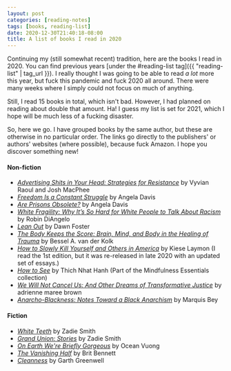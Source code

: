 ```yaml
---
layout: post
categories: [reading-notes]
tags: [books, reading-list]
date: 2020-12-30T21:40:18-08:00
title: A list of books I read in 2020
---
```


Continuing my (still somewhat recent) tradition, here are the books I read in 2020. You can find previous years [under the #reading-list tag]({{ "reading-list" | tag_url }}). I really thought I was going to be able to read *a lot* more this year, but fuck this pandemic and fuck 2020 all around. There were many weeks where I simply could not focus on much of anything.

<!--excerpt-->

Still, I read 15 books in total, which isn't bad. However, I had planned on reading about double that amount. Ha! I guess my list is set for 2021, which I hope will be much less of a fucking disaster.

So, here we go. I have grouped books by the same author, but these are otherwise in no particular order. The links go directly to the publishers' or authors' websites (where possible), because fuck Amazon. I hope you discover something new!

#### Non-fiction

- [*Advertising Shits in Your Head: Strategies for Resistance*](https://www.pmpress.org/index.php?l=product_detail&p=967) by Vyvian Raoul and Josh MacPhee
- [*Freedom Is a Constant Struggle*](https://www.haymarketbooks.org/books/780-freedom-is-a-constant-struggle) by Angela Davis
- [*Are Prisons Obsolete?*](https://www.sevenstories.com/books/2907-are-prisons-obsolete) by Angela Davis
- [*White Fragility: Why It’s So Hard for White People to Talk About Racism*](https://www.indiebound.org/book/9780807047415) by Robin DiAngelo
- [*Lean Out*](https://repeaterbooks.com/product/lean-out/) by Dawn Foster
- [*The Body Keeps the Score: Brain, Mind, and Body in the Healing of Trauma*](https://www.indiebound.org/book/9780143127741) by Bessel A. van der Kolk
- [*How to Slowly Kill Yourself and Others in America*](https://www.kieselaymon.com/how-to-slowly-kill-yourself-and-others-in-america) by Kiese Laymon (I read the 1st edition, but it was re-released in late 2020 with an updated set of essays.)
- [*How to See*](https://www.parallax.org/product/how-to-see/) by Thich Nhat Hanh (Part of the Mindfulness Essentials collection)
- [*We Will Not Cancel Us: And Other Dreams of Transformative Justice*](https://www.akpress.org/we-will-not-cancel-us.html) by adrienne maree brown
- [*Anarcho-Blackness: Notes Toward a Black Anarchism*](https://www.akpress.org/anarcho-blackness.html) by Marquis Bey

#### Fiction

- [*White Teeth*](https://www.penguinrandomhouse.com/books/169680/white-teeth-by-zadie-smith/) by Zadie Smith
- [*Grand Union: Stories*](https://www.penguinrandomhouse.com/books/568217/grand-union-by-zadie-smith/) by Zadie Smith
- [*On Earth We're Briefly Gorgeous*](https://www.penguinrandomhouse.com/books/600633/on-earth-were-briefly-gorgeous-by-ocean-vuong/9780525562023) by Ocean Vuong
- [*The Vanishing Half*](https://britbennett.com/the-vanishing-half) by Brit Bennett
- [*Cleanness*](https://us.macmillan.com/books/9780374124588) by Garth Greenwell
